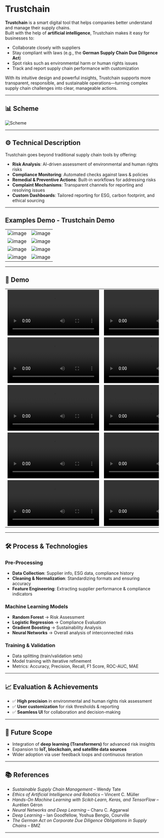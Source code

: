 # Trustchain

**Trustchain** is a smart digital tool that helps companies better understand and manage their supply chains.  
Built with the help of **artificial intelligence**, Trustchain makes it easy for businesses to:

- Collaborate closely with suppliers
- Stay compliant with laws (e.g., the **German Supply Chain Due Diligence Act**)
- Spot risks such as environmental harm or human rights issues
- Track and report supply chain performance with customization

With its intuitive design and powerful insights, Trustchain supports more transparent, responsible, and sustainable operations—turning complex supply chain challenges into clear, manageable actions.

---

## 📊 Scheme

<img src="./img/img-1.png" alt="Scheme">

---

## ⚙️ Technical Description

Trustchain goes beyond traditional supply chain tools by offering:
- **Risk Analysis**: AI-driven assessment of environmental and human rights risks
- **Compliance Monitoring**: Automated checks against laws & policies
- **Remedial & Preventive Actions**: Built-in workflows for addressing risks
- **Complaint Mechanisms**: Transparent channels for reporting and resolving issues
- **Custom Dashboards**: Tailored reporting for ESG, carbon footprint, and ethical sourcing

---

## Examples Demo - Trustchain Demo

<table>
    <tbody>
        <tr>
            <td><img src="./img/img-2.png" alt="image"></td>
            <td><img src="./img/img-3.png" alt="image"></td>
        </tr>
        <tr>
            <td><img src="./img/img-4.png" alt="image"></td>
            <td><img src="./img/img-5.png" alt="image"></td>
        </tr>
        <tr>
            <td><img src="./img/img-6.png" alt="image"></td>
            <td><img src="./img/img-7.png" alt="image"></td>
        </tr>
        <tr>
            <td><img src="./img/img-8.png" alt="image"></td>
            <td><img src="./img/img-9.png" alt="image"></td>
        </tr>
    </tbody>
</table>

---

## 🎥 Demo

<table>
    <tbody>
        <tr>
            <td>
                <video src="https://github.com/user-attachments/assets/6483802a-865b-40fe-86d6-85aa6d03c666" controls preload>
                    Your browser does not support the video tag.
                </video>
            </td>
            <td>
                <video src="https://github.com/user-attachments/assets/ecf033ad-9f5f-4cae-b677-e6b370e7ad55" controls preload>
                    Your browser does not support the video tag.
                </video>
            </td>
        </tr>
        <tr>
            <td>
                <video src="https://github.com/user-attachments/assets/e5ac2eaa-f4a4-49be-a634-c01845e576c3" controls preload>
                    Your browser does not support the video tag.
                </video>
            </td>
            <td>
                <video src="https://github.com/user-attachments/assets/9c146904-8028-489b-bf28-06444b630f45" controls preload>
                    Your browser does not support the video tag.
                </video>
            </td>
        </tr>
        <tr>
            <td>
                <video src="https://github.com/user-attachments/assets/29a3c820-efe0-46f3-93d1-f1b74cddd750" controls preload>
                    Your browser does not support the video tag.
                </video>
            </td>
            <td>
                <video src="https://github.com/user-attachments/assets/4c19f65a-19c3-41a9-a73b-c0355187358d" controls preload>
                    Your browser does not support the video tag.
                </video>
            </td>
        </tr>
        <tr>
            <td>
                <video src="https://github.com/user-attachments/assets/3bf6a4ec-dc5c-425f-a446-bccc912e14a1" controls preload>
                    Your browser does not support the video tag.
                </video>
            </td>
            <td>
                <video src="https://github.com/user-attachments/assets/d54be39b-e2a5-4ea1-928d-daaee0d16622" controls preload>
                    Your browser does not support the video tag.
                </video>
            </td>
        </tr>
        <tr>
            <td>
                <video src="https://github.com/user-attachments/assets/c414e642-0e93-4447-b4cb-813d43dba131" controls preload>
                    Your browser does not support the video tag.
                </video>
            </td>
            <td>
                <video src="https://github.com/user-attachments/assets/26f75015-4614-46cf-8bfc-59b883703e49" controls preload>
                    Your browser does not support the video tag.
                </video>
            </td>
        </tr>
    </tbody>
</table>

---

## 🛠️ Process & Technologies

### Pre-Processing
- **Data Collection**: Supplier info, ESG data, compliance history
- **Cleaning & Normalization**: Standardizing formats and ensuring accuracy
- **Feature Engineering**: Extracting supplier performance & compliance indicators

### Machine Learning Models
- **Random Forest** → Risk Assessment
- **Logistic Regression** → Compliance Evaluation
- **Gradient Boosting** → Sustainability Analysis
- **Neural Networks** → Overall analysis of interconnected risks

### Training & Validation
- Data splitting (train/validation sets)
- Model training with iterative refinement
- Metrics: Accuracy, Precision, Recall, F1 Score, ROC-AUC, MAE

---

## 📈 Evaluation & Achievements

- ✅ **High precision** in environmental and human rights risk assessment
- ✅ **User customization** for risk thresholds & reporting
- ✅ **Seamless UI** for collaboration and decision-making

---

## 🚀 Future Scope
- Integration of **deep learning (Transformers)** for advanced risk insights
- Expansion to **IoT, blockchain, and satellite data sources**
- Wider adoption via user feedback loops and continuous iteration

---

## 📚 References
- *Sustainable Supply Chain Management* – Wendy Tate
- *Ethics of Artificial Intelligence and Robotics* – Vincent C. Müller
- *Hands-On Machine Learning with Scikit-Learn, Keras, and TensorFlow* – Aurélien Géron
- *Neural Networks and Deep Learning* – Charu C. Aggarwal
- *Deep Learning* – Ian Goodfellow, Yoshua Bengio, Courville
- *The German Act on Corporate Due Diligence Obligations in Supply Chains* – BMZ

---
